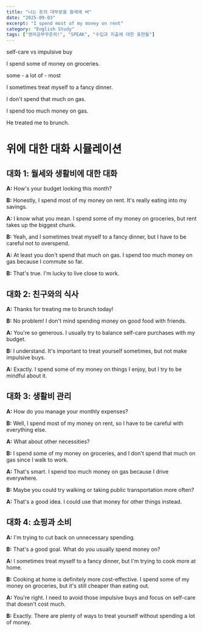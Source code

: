 ```yaml
---
title: "나는 돈의 대부분을 월세에 써"
date: "2025-09-03"
excerpt: "I spend most of my money on rent"
category: "English Study"
tags: ["영어공부꾸준히!", "SPEAK", "수입과 지출에 대한 표현들"]
---
```


self-care vs impulsive buy

I spend some of money on groceries.

some - a lot of - most

I sometimes treat myself to a fancy dinner.

I don't spend that much on gas.

I spend too much money on gas.

He treated me to brunch.

# 위에 대한 대화 시뮬레이션

## 대화 1: 월세와 생활비에 대한 대화

**A:** How's your budget looking this month?

**B:** Honestly, I spend most of my money on rent. It's really eating into my savings.

**A:** I know what you mean. I spend some of my money on groceries, but rent takes up the biggest chunk.

**B:** Yeah, and I sometimes treat myself to a fancy dinner, but I have to be careful not to overspend.

**A:** At least you don't spend that much on gas. I spend too much money on gas because I commute so far.

**B:** That's true. I'm lucky to live close to work.

## 대화 2: 친구와의 식사

**A:** Thanks for treating me to brunch today!

**B:** No problem! I don't mind spending money on good food with friends.

**A:** You're so generous. I usually try to balance self-care purchases with my budget.

**B:** I understand. It's important to treat yourself sometimes, but not make impulsive buys.

**A:** Exactly. I spend some of my money on things I enjoy, but I try to be mindful about it.

## 대화 3: 생활비 관리

**A:** How do you manage your monthly expenses?

**B:** Well, I spend most of my money on rent, so I have to be careful with everything else.

**A:** What about other necessities?

**B:** I spend some of my money on groceries, and I don't spend that much on gas since I walk to work.

**A:** That's smart. I spend too much money on gas because I drive everywhere.

**B:** Maybe you could try walking or taking public transportation more often?

**A:** That's a good idea. I could use that money for other things instead.

## 대화 4: 쇼핑과 소비

**A:** I'm trying to cut back on unnecessary spending.

**B:** That's a good goal. What do you usually spend money on?

**A:** I sometimes treat myself to a fancy dinner, but I'm trying to cook more at home.

**B:** Cooking at home is definitely more cost-effective. I spend some of my money on groceries, but it's still cheaper than eating out.

**A:** You're right. I need to avoid those impulsive buys and focus on self-care that doesn't cost much.

**B:** Exactly. There are plenty of ways to treat yourself without spending a lot of money.